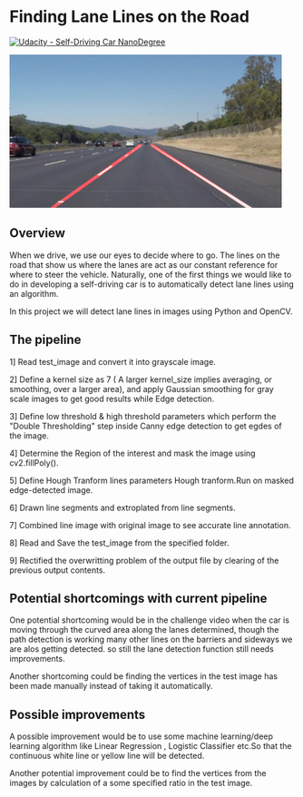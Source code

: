 # **Finding Lane Lines on the Road** 
[![Udacity - Self-Driving Car NanoDegree](https://s3.amazonaws.com/udacity-sdc/github/shield-carnd.svg)](http://www.udacity.com/drive)

<img src="examples/laneLines_thirdPass.jpg" width="480" alt="Combined Image" />

Overview
---

When we drive, we use our eyes to decide where to go.  The lines on the road that show us where the lanes are act as our constant reference for where to steer the vehicle.  Naturally, one of the first things we would like to do in developing a self-driving car is to automatically detect lane lines using an algorithm.

In this project we will detect lane lines in images using Python and OpenCV. 


The pipeline
---
1] Read test_image and convert it into grayscale image.

2] Define a kernel size as 7 ( A larger kernel_size implies averaging, or smoothing, over a larger area), and apply Gaussian smoothing for gray scale images to get good results while Edge detection.

3] Define low threshold & high threshold parameters which perform the "Double Thresholding" step inside Canny edge detection to get egdes of the image.

4] Determine the Region of the interest and mask the image using cv2.fillPoly().

5] Define Hough Tranform lines parameters Hough tranform.Run on masked edge-detected image.

6] Drawn line segments and extroplated from line segments.

7] Combined line image with original image to see accurate line annotation.

8] Read and Save the test_image from the specified folder.

9] Rectified the overwritting problem of the output file by clearing of the previous output contents.


Potential shortcomings with current pipeline
---
One potential shortcoming would be in the challenge video when the car is moving through the curved area along the lanes determined, though the path detection is working many other lines on the barriers and sideways we are alos getting detected.
so still the lane detection function still needs improvements.

Another shortcoming could be finding the vertices in the test image has been made manually instead of taking it automatically.


Possible improvements
---
A possible improvement would be to use some machine learning/deep learning algorithm like Linear Regression , Logistic Classifier etc.So that the continuous white line or yellow line will be detected. 

Another potential improvement could be to find the vertices from the images by calculation of a some specified ratio in the test image.

